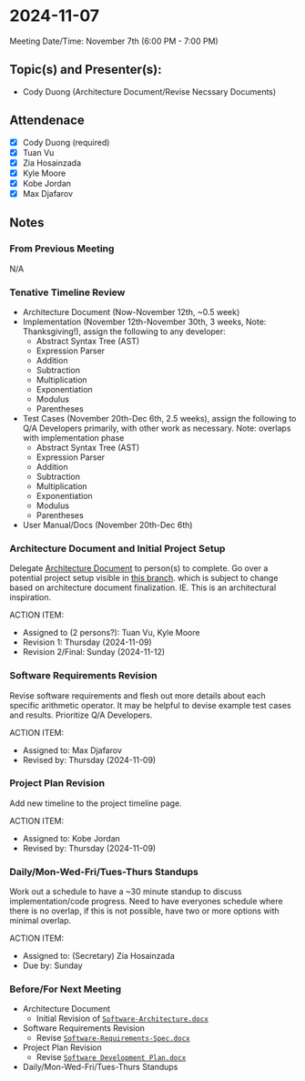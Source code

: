 <!-- 
USING REVISION 1.2
-->
# 2024-11-07
Meeting Date/Time: November 7th (6:00 PM - 7:00 PM)

## Topic(s) and Presenter(s):
- Cody Duong (Architecture Document/Revise Necssary Documents)

## Attendenace
- [x] Cody Duong (required)
- [x] Tuan Vu
- [x] Zia Hosainzada
- [x] Kyle Moore
- [x] Kobe Jordan
- [x] Max Djafarov

## Notes
### From Previous Meeting
N/A

### Tenative Timeline Review
- Architecture Document (Now-November 12th, ~0.5 week)
- Implementation (November 12th-November 30th, 3 weeks, Note: Thanksgiving!), assign the following to any developer:
  - Abstract Syntax Tree (AST)
  - Expression Parser
  - Addition
  - Subtraction
  - Multiplication
  - Exponentiation
  - Modulus
  - Parentheses
- Test Cases (November 20th-Dec 6th, 2.5 weeks), assign the following to Q/A Developers primarily, with other work as necessary. Note: overlaps with implementation phase
  - Abstract Syntax Tree (AST)
  - Expression Parser
  - Addition
  - Subtraction
  - Multiplication
  - Exponentiation
  - Modulus
  - Parentheses
- User Manual/Docs (November 20th-Dec 6th)

### Architecture Document and Initial Project Setup
Delegate [Architecture Document](/docs/software-architecture/Software-Architecture.docx) to person(s) to complete. 
Go over a potential project setup visible in [this branch](https://github.com/codyduong/EECS-348-Project/tree/demo1).
which is subject to change based on architecture document finalization. IE. This is an architectural inspiration.

ACTION ITEM:
- Assigned to (2 persons?): Tuan Vu, Kyle Moore
- Revision 1: Thursday (2024-11-09)
- Revision 2/Final: Sunday (2024-11-12)

### Software Requirements Revision
Revise software requirements and flesh out more details about each specific arithmetic operator. It may be helpful to
devise example test cases and results. Prioritize Q/A Developers.

ACTION ITEM:
- Assigned to: Max Djafarov
- Revised by: Thursday (2024-11-09)

### Project Plan Revision
Add new timeline to the project timeline page.

ACTION ITEM:
- Assigned to: Kobe Jordan
- Revised by: Thursday (2024-11-09)

### Daily/Mon-Wed-Fri/Tues-Thurs Standups
Work out a schedule to have a ~30 minute standup to discuss implementation/code progress. Need to have everyones schedule
where there is no overlap, if this is not possible, have two or more options with minimal overlap.

ACTION ITEM:
- Assigned to: (Secretary) Zia Hosainzada
- Due by: Sunday

### Before/For Next Meeting
- Architecture Document
  - Initial Revision of [`Software-Architecture.docx`](/docs/software-architecture/Software-Architecture.docx)
- Software Requirements Revision
  - Revise [`Software-Requirements-Spec.docx`](/docs/project-plan/Software-Requirements-Spec.docx)
- Project Plan Revision
  - Revise [`Software Development Plan.docx`](/docs/project-plan/Software%20Development%20Plan.docx)
- Daily/Mon-Wed-Fri/Tues-Thurs Standups
  